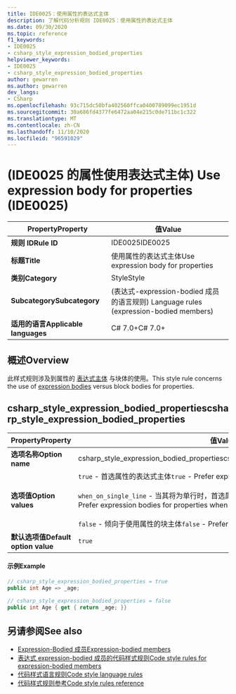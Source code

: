 ```yaml
---
title: IDE0025：使用属性的表达式主体
description: 了解代码分析规则 IDE0025：使用属性的表达式主体
ms.date: 09/30/2020
ms.topic: reference
f1_keywords:
- IDE0025
- csharp_style_expression_bodied_properties
helpviewer_keywords:
- IDE0025
- csharp_style_expression_bodied_properties
author: gewarren
ms.author: gewarren
dev_langs:
- CSharp
ms.openlocfilehash: 93c715dc50bfa402560ffca0400789099ec1951d
ms.sourcegitcommit: 30a686fd4377fe6472aa04e215c0de711bc1c322
ms.translationtype: MT
ms.contentlocale: zh-CN
ms.lasthandoff: 11/10/2020
ms.locfileid: "96591029"
---
```

# <a name="use-expression-body-for-properties-ide0025"></a><span data-ttu-id="4ef99-103"> (IDE0025 的属性使用表达式主体) </span><span class="sxs-lookup"><span data-stu-id="4ef99-103">Use expression body for properties (IDE0025)</span></span>

|<span data-ttu-id="4ef99-104">Property</span><span class="sxs-lookup"><span data-stu-id="4ef99-104">Property</span></span>|<span data-ttu-id="4ef99-105">值</span><span class="sxs-lookup"><span data-stu-id="4ef99-105">Value</span></span>|
|-|-|
| <span data-ttu-id="4ef99-106">**规则 ID**</span><span class="sxs-lookup"><span data-stu-id="4ef99-106">**Rule ID**</span></span> | <span data-ttu-id="4ef99-107">IDE0025</span><span class="sxs-lookup"><span data-stu-id="4ef99-107">IDE0025</span></span> |
| <span data-ttu-id="4ef99-108">**标题**</span><span class="sxs-lookup"><span data-stu-id="4ef99-108">**Title**</span></span> | <span data-ttu-id="4ef99-109">使用属性的表达式主体</span><span class="sxs-lookup"><span data-stu-id="4ef99-109">Use expression body for properties</span></span> |
| <span data-ttu-id="4ef99-110">**类别**</span><span class="sxs-lookup"><span data-stu-id="4ef99-110">**Category**</span></span> | <span data-ttu-id="4ef99-111">Style</span><span class="sxs-lookup"><span data-stu-id="4ef99-111">Style</span></span> |
| <span data-ttu-id="4ef99-112">**Subcategory**</span><span class="sxs-lookup"><span data-stu-id="4ef99-112">**Subcategory**</span></span> | <span data-ttu-id="4ef99-113"> (表达式-expression-bodied 成员的语言规则) </span><span class="sxs-lookup"><span data-stu-id="4ef99-113">Language rules (expression-bodied members)</span></span> |
| <span data-ttu-id="4ef99-114">**适用的语言**</span><span class="sxs-lookup"><span data-stu-id="4ef99-114">**Applicable languages**</span></span> | <span data-ttu-id="4ef99-115">C# 7.0+</span><span class="sxs-lookup"><span data-stu-id="4ef99-115">C# 7.0+</span></span> |

## <a name="overview"></a><span data-ttu-id="4ef99-116">概述</span><span class="sxs-lookup"><span data-stu-id="4ef99-116">Overview</span></span>

<span data-ttu-id="4ef99-117">此样式规则涉及到属性的 [表达式主体](../../../csharp/programming-guide/statements-expressions-operators/expression-bodied-members.md) 与块体的使用。</span><span class="sxs-lookup"><span data-stu-id="4ef99-117">This style rule concerns the use of [expression bodies](../../../csharp/programming-guide/statements-expressions-operators/expression-bodied-members.md) versus block bodies for properties.</span></span>

## <a name="csharp_style_expression_bodied_properties"></a><span data-ttu-id="4ef99-118">csharp_style_expression_bodied_properties</span><span class="sxs-lookup"><span data-stu-id="4ef99-118">csharp_style_expression_bodied_properties</span></span>

|<span data-ttu-id="4ef99-119">Property</span><span class="sxs-lookup"><span data-stu-id="4ef99-119">Property</span></span>|<span data-ttu-id="4ef99-120">值</span><span class="sxs-lookup"><span data-stu-id="4ef99-120">Value</span></span>|
|-|-|
| <span data-ttu-id="4ef99-121">**选项名称**</span><span class="sxs-lookup"><span data-stu-id="4ef99-121">**Option name**</span></span> | <span data-ttu-id="4ef99-122">csharp_style_expression_bodied_properties</span><span class="sxs-lookup"><span data-stu-id="4ef99-122">csharp_style_expression_bodied_properties</span></span>
| <span data-ttu-id="4ef99-123">**选项值**</span><span class="sxs-lookup"><span data-stu-id="4ef99-123">**Option values**</span></span> | <span data-ttu-id="4ef99-124">`true` - 首选属性的表达式主体</span><span class="sxs-lookup"><span data-stu-id="4ef99-124">`true` - Prefer expression bodies for properties</span></span><br /><br /><span data-ttu-id="4ef99-125">`when_on_single_line` - 当其将为单行时，首选属性的表达式主体</span><span class="sxs-lookup"><span data-stu-id="4ef99-125">`when_on_single_line` - Prefer expression bodies for properties when they will be a single line</span></span><br /><br /><span data-ttu-id="4ef99-126">`false` - 倾向于使用属性的块主体</span><span class="sxs-lookup"><span data-stu-id="4ef99-126">`false` - Prefer block bodies for properties</span></span> |
| <span data-ttu-id="4ef99-127">**默认选项值**</span><span class="sxs-lookup"><span data-stu-id="4ef99-127">**Default option value**</span></span> | `true` |

#### <a name="example"></a><span data-ttu-id="4ef99-128">示例</span><span class="sxs-lookup"><span data-stu-id="4ef99-128">Example</span></span>

```csharp
// csharp_style_expression_bodied_properties = true
public int Age => _age;

// csharp_style_expression_bodied_properties = false
public int Age { get { return _age; }}
```

## <a name="see-also"></a><span data-ttu-id="4ef99-129">另请参阅</span><span class="sxs-lookup"><span data-stu-id="4ef99-129">See also</span></span>

- [<span data-ttu-id="4ef99-130">Expression-Bodied 成员</span><span class="sxs-lookup"><span data-stu-id="4ef99-130">Expression-bodied members</span></span>](../../../csharp/programming-guide/statements-expressions-operators/expression-bodied-members.md)
- [<span data-ttu-id="4ef99-131">表达式 expression-bodied 成员的代码样式规则</span><span class="sxs-lookup"><span data-stu-id="4ef99-131">Code style rules for expression-bodied members</span></span>](expression-bodied-members.md)
- [<span data-ttu-id="4ef99-132">代码样式语言规则</span><span class="sxs-lookup"><span data-stu-id="4ef99-132">Code style language rules</span></span>](language-rules.md)
- [<span data-ttu-id="4ef99-133">代码样式规则参考</span><span class="sxs-lookup"><span data-stu-id="4ef99-133">Code style rules reference</span></span>](index.md)
